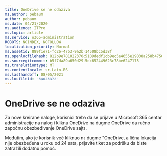 ```yaml
---
title: OneDrive se ne odaziva
ms.author: pebaum
author: pebaum
ms.date: 04/21/2020
ms.audience: ITPro
ms.topic: article
ms.service: o365-administration
ROBOTS: NOINDEX, NOFOLLOW
localization_priority: Normal
ms.assetid: 889f1e71-fc26-4753-9a2b-14508bc5d38f
ms.openlocfilehash: 812b9e781022370c5109dedf1cb9ec5a4655e19838a258b47508ca8e955a1250
ms.sourcegitcommit: b5f7da89a650d2915dc652449623c78be6247175
ms.translationtype: MT
ms.contentlocale: sr-Latn-RS
ms.lasthandoff: 08/05/2021
ms.locfileid: "54025372"
---
```

# <a name="onedrive-not-responding"></a>OneDrive se ne odaziva

Za nove kreirane naloge, korisnici treba da se prijave u Microsoft 365 centar administracije na nalog i kliknu OneDrive na dugme OneDrive da ručno započnu obezbeđivanje OneDrive sajta.
  
Međutim, ako je korisnik već kliknuo na dugme "OneDrive, a lična lokacija nije obezbeđena u roku od 24 sata, prijavite tiket za podršku da biste zatražili dodatnu pomoć.
  

